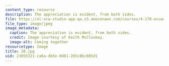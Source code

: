 ```yaml
---
content_type: resource
description: The appreciation is evident, from both sides.
file: https://ol-ocw-studio-app-qa.s3.amazonaws.com/courses/4-170-ecuador-workshop-fall-2006/23055321ca6adb5e0d81285c8bc805d1_20.jpg
file_type: image/jpeg
image_metadata:
  caption: The appreciation is evident, from both sides.
  credit: Image courtesy of Keith McCluskey.
  image-alt: Coming together
resourcetype: Image
title: 20.jpg
uid: 23055321-ca6a-db5e-0d81-285c8bc805d1
---
```

